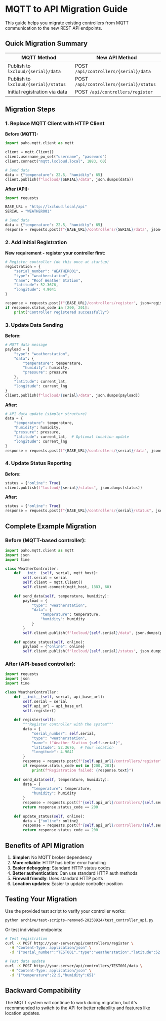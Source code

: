 # MQTT to API Migration Guide

This guide helps you migrate existing controllers from MQTT communication to the new REST API endpoints.

## Quick Migration Summary

| MQTT Method | New API Method |
|-------------|----------------|
| Publish to `lxcloud/{serial}/data` | POST `/api/controllers/{serial}/data` |
| Publish to `lxcloud/{serial}/status` | POST `/api/controllers/{serial}/status` |
| Initial registration via data | POST `/api/controllers/register` |

## Migration Steps

### 1. Replace MQTT Client with HTTP Client

**Before (MQTT):**
```python
import paho.mqtt.client as mqtt

client = mqtt.Client()
client.username_pw_set("username", "password")
client.connect("mqtt.lxcloud.local", 1883, 60)

# Send data
data = {"temperature": 22.5, "humidity": 65}
client.publish(f"lxcloud/{SERIAL}/data", json.dumps(data))
```

**After (API):**
```python
import requests

BASE_URL = "http://lxcloud.local/api"
SERIAL = "WEATHER001"

# Send data
data = {"temperature": 22.5, "humidity": 65}
response = requests.post(f"{BASE_URL}/controllers/{SERIAL}/data", json=data)
```

### 2. Add Initial Registration

**New requirement - register your controller first:**
```python
# Register controller (do this once at startup)
registration = {
    "serial_number": "WEATHER001",
    "type": "weatherstation", 
    "name": "Roof Weather Station",
    "latitude": 52.3676,
    "longitude": 4.9041
}

response = requests.post(f"{BASE_URL}/controllers/register", json=registration)
if response.status_code in [200, 201]:
    print("Controller registered successfully")
```

### 3. Update Data Sending

**Before:**
```python
# MQTT data message
payload = {
    "type": "weatherstation",
    "data": {
        "temperature": temperature,
        "humidity": humidity,
        "pressure": pressure
    },
    "latitude": current_lat,
    "longitude": current_lng
}
client.publish(f"lxcloud/{serial}/data", json.dumps(payload))
```

**After:**
```python
# API data update (simpler structure)
data = {
    "temperature": temperature,
    "humidity": humidity, 
    "pressure": pressure,
    "latitude": current_lat,  # Optional location update
    "longitude": current_lng
}
response = requests.post(f"{BASE_URL}/controllers/{serial}/data", json=data)
```

### 4. Update Status Reporting

**Before:**
```python
status = {"online": True}
client.publish(f"lxcloud/{serial}/status", json.dumps(status))
```

**After:**
```python
status = {"online": True}
response = requests.post(f"{BASE_URL}/controllers/{serial}/status", json=status)
```

## Complete Example Migration

### Before (MQTT-based controller):
```python
import paho.mqtt.client as mqtt
import json
import time

class WeatherController:
    def __init__(self, serial, mqtt_host):
        self.serial = serial
        self.client = mqtt.Client()
        self.client.connect(mqtt_host, 1883, 60)
        
    def send_data(self, temperature, humidity):
        payload = {
            "type": "weatherstation",
            "data": {
                "temperature": temperature,
                "humidity": humidity
            }
        }
        self.client.publish(f"lxcloud/{self.serial}/data", json.dumps(payload))
        
    def update_status(self, online):
        payload = {"online": online}
        self.client.publish(f"lxcloud/{self.serial}/status", json.dumps(payload))
```

### After (API-based controller):
```python
import requests
import json
import time

class WeatherController:
    def __init__(self, serial, api_base_url):
        self.serial = serial
        self.api_url = api_base_url
        self.register()
        
    def register(self):
        """Register controller with the system"""
        data = {
            "serial_number": self.serial,
            "type": "weatherstation",
            "name": f"Weather Station {self.serial}",
            "latitude": 52.3676,  # Your location
            "longitude": 4.9041
        }
        response = requests.post(f"{self.api_url}/controllers/register", json=data)
        if response.status_code not in [200, 201]:
            print(f"Registration failed: {response.text}")
            
    def send_data(self, temperature, humidity):
        data = {
            "temperature": temperature,
            "humidity": humidity
        }
        response = requests.post(f"{self.api_url}/controllers/{self.serial}/data", json=data)
        return response.status_code == 200
        
    def update_status(self, online):
        data = {"online": online}
        response = requests.post(f"{self.api_url}/controllers/{self.serial}/status", json=data)
        return response.status_code == 200
```

## Benefits of API Migration

1. **Simpler**: No MQTT broker dependency
2. **More reliable**: HTTP has better error handling
3. **Easier debugging**: Standard HTTP status codes
4. **Better authentication**: Can use standard HTTP auth methods
5. **Firewall friendly**: Uses standard HTTP ports
6. **Location updates**: Easier to update controller position

## Testing Your Migration

Use the provided test script to verify your controller works:

```bash
python archive/test-scripts-removed-20250924/test_controller_api.py
```

Or test individual endpoints:

```bash
# Test registration
curl -X POST http://your-server/api/controllers/register \
  -H "Content-Type: application/json" \
  -d '{"serial_number":"TEST001","type":"weatherstation","latitude":52.3676,"longitude":4.9041}'

# Test data update  
curl -X POST http://your-server/api/controllers/TEST001/data \
  -H "Content-Type: application/json" \
  -d '{"temperature":22.5,"humidity":65}'
```

## Backward Compatibility

The MQTT system will continue to work during migration, but it's recommended to switch to the API for better reliability and features like location updates.
